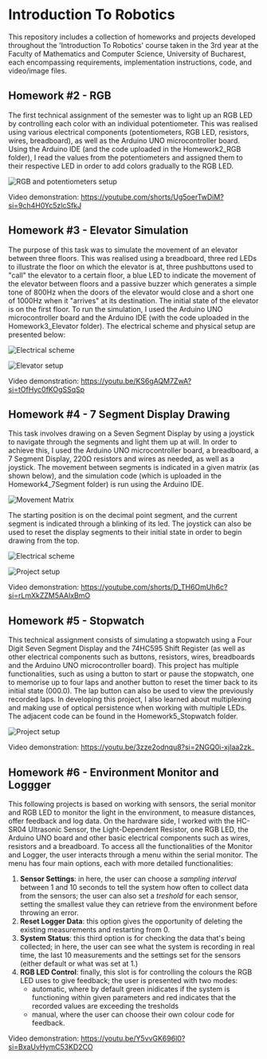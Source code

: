 # Introduction To Robotics

This repository includes a collection of homeworks and projects developed throughout the 'Introduction To Robotics' course taken in the 3rd year at the Faculty of Mathematics and Computer Science, University of Bucharest, each encompassing requirements, implementation instructions, code, and video/image files.

## Homework #2 - RGB

The first technical assignment of the semester was to light up an RGB LED by controlling each color with an individual potentiometer. This was realised using various electrical components (potentiometers, RGB LED, resistors, wires, breadboard), as well as the Arduino UNO microcontroller board. Using the Arduino IDE (and the code uploaded in the Homework2_RGB folder), I read the values from the potentiometers and assigned them to their respective LED in order to add colors gradually to the RGB LED.

![RGB and potentiometers setup](https://github.com/vfranci/IntroductionToRobotics/assets/115077321/989c5a7c-4c28-4f13-bde4-d1f94d468b7b)

Video demonstration: https://youtube.com/shorts/Ug5oerTwDiM?si=9ch4H0Yc5zlcSfkJ

## Homework #3 - Elevator Simulation

The purpose of this task was to simulate the movement of an elevator between three floors. This was realised using a breadboard, three red LEDs to illustrate the floor on which the elevator is at, three pushbuttons used to "call" the elevator to a certain floor, a blue LED to indicate the movement of the elevator between floors and a passive buzzer which generates a simple tone of 800Hz when the doors of the elevator would close and a short one of 1000Hz when it "arrives" at its destination. The initial state of the elevator is on the first floor. To run the simulation, I used the Arduino UNO microcontroller board and the Arduino IDE (with the code uploaded in the Homework3_Elevator folder). The electrical scheme and physical setup are presented below: 

![Electrical scheme](https://github.com/vfranci/IntroductionToRobotics/assets/115077321/b9e6e539-4987-4284-a60f-ff36dcfc030b)


![Elevator setup](https://github.com/vfranci/IntroductionToRobotics/assets/115077321/64e88090-3c4e-47f8-880e-8d0adae78603)

Video demonstration: https://youtu.be/KS6gAQM7ZwA?si=tOfHyc0fKOgSSqSp

## Homework #4 - 7 Segment Display Drawing

This task involves drawing on a Seven Segment Display by using a joystick to navigate through the segments and light them up at will. In order to achieve this, I used the Arduino UNO microcontroller board, a breadboard, a 7 Segment Display, 220Ω resistors and wires as needed, as well as a joystick. The movement between segments is indicated in a given matrix (as shown below), and the simulation code (which is uploaded in the Homework4_7Segment folder) is run using the Arduino IDE.

![Movement Matrix](https://github.com/vfranci/IntroductionToRobotics/assets/115077321/c9ec9435-af60-4907-b705-19e17e40d65e)

The starting position is on the decimal point segment, and the current segment is indicated through a blinking of its led. The joystick can also be used to reset the display segments to their initial state in order to begin drawing from the top.

![Electrical scheme](https://github.com/vfranci/IntroductionToRobotics/assets/115077321/ba1a292b-e1f1-4e6e-978d-d04f9747e1d0)


![Project setup](https://github.com/vfranci/IntroductionToRobotics/assets/115077321/a8dcdc2e-b927-4bde-bdbb-8901526d895e)

Video demonstration: https://youtube.com/shorts/D_TH6OmUh6c?si=rLmXkZZM5AAlxBmO 

## Homework #5 - Stopwatch 

This technical assignment consists of simulating a stopwatch using a Four Digit Seven Segment Display and the 74HC595 Shift Register (as well as other electrical components such as buttons, resistors, wires, breadboards and the Arduino UNO microcontroller board). This project has multiple functionalities, such as using a button to start or pause the stopwatch, one to memorise up to four laps and another button to reset the timer back to its initial state (000.0). The lap button can also be used to view the previously recorded laps. In developing this project, I also learned about multiplexing and making use of optical persistence when working with multiple LEDs.
The adjacent code can be found in the Homework5_Stopwatch folder.


![Project setup](https://github.com/vfranci/IntroductionToRobotics/assets/115077321/86109616-6534-4fea-ba05-f326f3fb46ad)

Video demonstration: https://youtu.be/3zze2odnqu8?si=2NGQ0i-xjIaa2zk_

## Homework #6 - Environment Monitor and Loggger

This following projects is based on working with sensors, the serial monitor and RGB LED to monitor the light in the environment, to measure distances, offer feedback and log data. On the hardware side, I worked with the HC-SR04 Ultrasonic Sensor, the Light-Dependent Resistor, one RGB LED, the Arduino UNO board and other basic electrical components such as wires, resistors and a breadboard. 
To access all the functionalities of the Monitor and Logger, the user interacts through a menu within the serial monitor. The menu has four main options, each with more detailed functionalities:

1. **Sensor Settings**: in here, the user can choose a *sampling interval* between 1 and 10 seconds to tell the system how often to collect data from the sensors; the user can also set a *treshold* for each sensor, setting the smallest value they can retrieve from the environment before throwing an error.
2. **Reset Logger Data**: this option gives the opportunity of deleting the existing measurements and restarting from 0.
3. **System Status**: this third option is for checking the data that's being collected; in here, the user can see what the system is recording in real time, the last 10 measurements and the settings set for the sensors (either default or what was set at 1.)
4. **RGB LED Control**: finally, this slot is for controlling the colours the RGB LED uses to give feedback; the user is presented with two modes:
   - automatic, where by default green inidicates if the system is functioning within given parameters and red indicates that the recorded values are exceeding the tresholds 
   - manual, where the user can choose their own colour code for feedback.



Video demonstration: https://youtu.be/Y5vvGK696l0?si=BxaUvHymC53KD2CO
